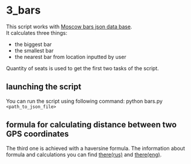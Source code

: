 # 3_bars
This script works with [Moscow bars json data base](http://data.mos.ru/opendata/7710881420-bary/ "download source").  
It calculates three things:  
* the biggest bar  
* the smallest bar   
* the nearest bar from  location inputted by user  
  
Quantity of seats is used to get the first two tasks of the script. 

## launching the script  
You can run the script using following command: python bars.py `<path_to_json_file>`  
## formula for calculating distance between two GPS coordinates
The third one is achieved with a haversine formula. The information about formula and calculations you can find [there(rus)](http://gis-lab.info/qa/great-circles.html) and [there(eng)](https://en.wikipedia.org/wiki/Haversine_formula).

